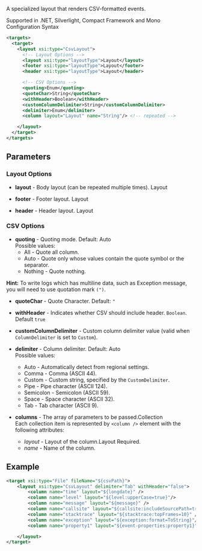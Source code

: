 A specialized layout that renders CSV-formatted events. 

Supported in .NET, Silverlight, Compact Framework and Mono
Configuration Syntax
```xml
<targets>
  <target>
    <layout xsi:type="CsvLayout">
      <!-- Layout Options -->
      <layout xsi:type="layoutType">Layout</layout>
      <footer xsi:type="layoutType">Layout</footer>
      <header xsi:type="layoutType">Layout</header>

      <!-- CSV Options -->
      <quoting>Enum</quoting>
      <quoteChar>String</quoteChar>
      <withHeader>Boolean</withHeader>
      <customColumnDelimiter>String</customColumnDelimiter>
      <delimiter>Enum</delimiter>
      <column layout="Layout" name="String"/> <!-- repeated -->

    </layout>
  </target>
</targets>
```

## Parameters
### Layout Options
* **layout** - Body layout (can be repeated multiple times). Layout

* **footer** - Footer layout. Layout

* **header** - Header layout. Layout

### CSV Options
* **quoting** - Quoting mode. Default: Auto  
Possible values:  
  * All - Quote all column.
  * Auto - Quote only whose values contain the quote symbol or the separator.
  * Nothing - Quote nothing.

**Hint:** To write logs which has multiline data, such as Exception message, you will need to use quotation mark `(")`.

* **quoteChar** - Quote Character. Default: `"`

* **withHeader** - Indicates whether CSV should include header. `Boolean`. Default `true`

* **customColumnDelimiter** - Custom column delimiter value (valid when `ColumnDelimiter` is set to `Custom`).

* **delimiter** - Column delimiter. Default: Auto  
Possible values:  
  * Auto - Automatically detect from regional settings.
  * Comma - Comma (ASCII 44).
  * Custom - Custom string, specified by the `CustomDelimiter`.
  * Pipe - Pipe character (ASCII 124).
  * Semicolon - Semicolon (ASCII 59).
  * Space - Space character (ASCII 32).
  * Tab - Tab character (ASCII 9).

* **columns** - The array of parameters to be passed.Collection  
Each collection item is represented by `<column />` element with the following attributes:  
  * _layout_ - Layout of the column.Layout Required.
  * _name_ - Name of the column.

## Example

```xml
<target xsi:type="File" fileName="${csvPath}">
    <layout xsi:type="CsvLayout" delimiter="Tab" withHeader="false">
        <column name="time" layout="${longdate}" />
        <column name="level" layout="${level:upperCase=true}"/>
        <column name="message" layout="${message}" />
        <column name="callsite" layout="${callsite:includeSourcePath=true}" />
        <column name="stacktrace" layout="${stacktrace:topFrames=10}" />
        <column name="exception" layout="${exception:format=ToString}"/>
        <column name="property1" layout="${event-properties:property1}"/>

    </layout>
</target>
```
